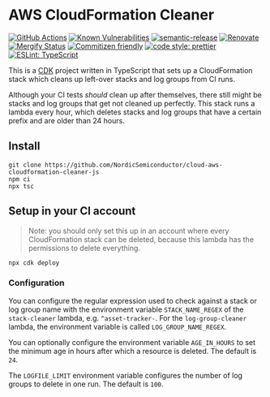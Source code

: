 # AWS CloudFormation Cleaner

[![GitHub Actions](https://github.com/NordicSemiconductor/cloud-aws-cloudformation-cleaner-js/workflows/Test%20and%20Release/badge.svg)](https://github.com/NordicSemiconductor/cloud-aws-cloudformation-cleaner-js/actions)
[![Known Vulnerabilities](https://snyk.io/test/github/NordicSemiconductor/cloud-aws-cloudformation-cleaner-js/badge.svg?targetFile=package.json)](https://snyk.io/test/github/NordicSemiconductor/cloud-aws-cloudformation-cleaner-js?targetFile=package.json)
[![semantic-release](https://img.shields.io/badge/%20%20%F0%9F%93%A6%F0%9F%9A%80-semantic--release-e10079.svg)](https://github.com/semantic-release/semantic-release)
[![Renovate](https://img.shields.io/badge/renovate-enabled-brightgreen.svg)](https://renovatebot.com)
[![Mergify Status](https://img.shields.io/endpoint.svg?url=https://gh.mergify.io/badges/NordicSemiconductor/cloud-aws-cloudformation-cleaner-js)](https://mergify.io)
[![Commitizen friendly](https://img.shields.io/badge/commitizen-friendly-brightgreen.svg)](http://commitizen.github.io/cz-cli/)
[![code style: prettier](https://img.shields.io/badge/code_style-prettier-ff69b4.svg)](https://github.com/prettier/prettier/)
[![ESLint: TypeScript](https://img.shields.io/badge/ESLint-TypeScript-blue.svg)](https://github.com/typescript-eslint/typescript-eslint)

This is a [CDK](https://github.com/aws/aws-cdk) project written in TypeScript
that sets up a CloudFormation stack which cleans up left-over stacks and log
groups from CI runs.

Although your CI tests _should_ clean up after themselves, there still might be
stacks and log groups that get not cleaned up perfectly. This stack runs a
lambda every hour, which deletes stacks and log groups that have a certain
prefix and are older than 24 hours.

## Install

    git clone https://github.com/NordicSemiconductor/cloud-aws-cloudformation-cleaner-js
    npm ci
    npx tsc

## Setup in your CI account

> Note: you should only set this up in an account where every CloudFormation
> stack can be deleted, because this lambda has the permissions to delete
> everything.

    npx cdk deploy

### Configuration

You can configure the regular expression used to check against a stack or log
group name with the environment variable `STACK_NAME_REGEX` of the
`stack-cleaner` lambda, e.g. `^asset-tracker-`. For the `log-group-cleaner`
lambda, the environment variable is called `LOG_GROUP_NAME_REGEX`.

You can optionally configure the environment variable `AGE_IN_HOURS` to set the
minimum age in hours after which a resource is deleted. The default is `24`.

The `LOGFILE_LIMIT` environment variable configures the number of log groups to
delete in one run. The default is `100`.
